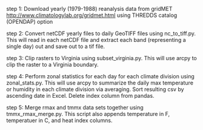 step 1: Download yearly (1979-1988) reanalysis data from gridMET http://www.climatologylab.org/gridmet.html using THREDDS catalog (OPENDAP) option

step 2: Convert netCDF yearly files to daily GeoTIFF files using nc_to_tiff.py. This will read in each netCDF file and extract each band (representing a single day) out and save out to a tif file.

step 3: Clip rasters to Virginia using subset_virginia.py. This will use arcpy to clip the raster to a Virginia boundary.

step 4: Perform zonal statistics for each day for each climate division using zonal_stats.py. This will use arcpy to summarize the daily max temperature or humidity in each climate division via averaging. Sort resulting csv by ascending date in Excel. Delete index column from pandas.

step 5: Merge rmax and tmmx data sets together using tmmx_rmax_merge.py. This script also appends temperature in F, temperatuer in C, and heat index columns. 